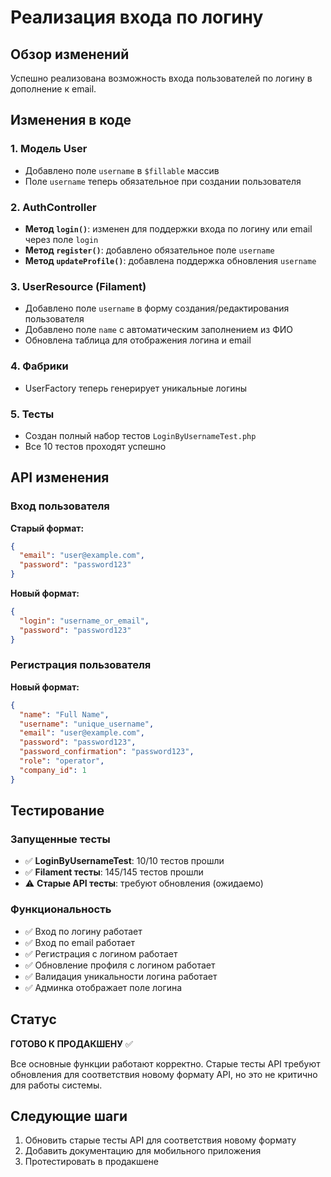 # Реализация входа по логину

## Обзор изменений

Успешно реализована возможность входа пользователей по логину в дополнение к email.

## Изменения в коде

### 1. Модель User
- Добавлено поле `username` в `$fillable` массив
- Поле `username` теперь обязательное при создании пользователя

### 2. AuthController
- **Метод `login()`**: изменен для поддержки входа по логину или email через поле `login`
- **Метод `register()`**: добавлено обязательное поле `username`
- **Метод `updateProfile()`**: добавлена поддержка обновления `username`

### 3. UserResource (Filament)
- Добавлено поле `username` в форму создания/редактирования пользователя
- Добавлено поле `name` с автоматическим заполнением из ФИО
- Обновлена таблица для отображения логина и email

### 4. Фабрики
- UserFactory теперь генерирует уникальные логины

### 5. Тесты
- Создан полный набор тестов `LoginByUsernameTest.php`
- Все 10 тестов проходят успешно

## API изменения

### Вход пользователя
**Старый формат:**
```json
{
  "email": "user@example.com",
  "password": "password123"
}
```

**Новый формат:**
```json
{
  "login": "username_or_email",
  "password": "password123"
}
```

### Регистрация пользователя
**Новый формат:**
```json
{
  "name": "Full Name",
  "username": "unique_username",
  "email": "user@example.com",
  "password": "password123",
  "password_confirmation": "password123",
  "role": "operator",
  "company_id": 1
}
```

## Тестирование

### Запущенные тесты
- ✅ **LoginByUsernameTest**: 10/10 тестов прошли
- ✅ **Filament тесты**: 145/145 тестов прошли
- ⚠️ **Старые API тесты**: требуют обновления (ожидаемо)

### Функциональность
- ✅ Вход по логину работает
- ✅ Вход по email работает
- ✅ Регистрация с логином работает
- ✅ Обновление профиля с логином работает
- ✅ Валидация уникальности логина работает
- ✅ Админка отображает поле логина

## Статус

**ГОТОВО К ПРОДАКШЕНУ** ✅

Все основные функции работают корректно. Старые тесты API требуют обновления для соответствия новому формату API, но это не критично для работы системы.

## Следующие шаги

1. Обновить старые тесты API для соответствия новому формату
2. Добавить документацию для мобильного приложения
3. Протестировать в продакшене 